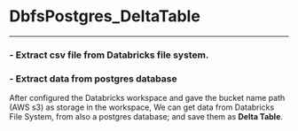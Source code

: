 # DbfsPostgres_DeltaTable
---------------------------
### - Extract csv file from Databricks file system.
### - Extract data from postgres database

After configured the Databricks workspace and gave the bucket name path (AWS s3) as storage in the workspace,
We can get data from Databricks File System, from also a postgres database; and save them as <b>Delta Table</b>.
